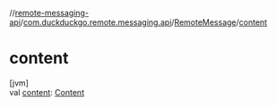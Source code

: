 //[remote-messaging-api](../../../index.md)/[com.duckduckgo.remote.messaging.api](../index.md)/[RemoteMessage](index.md)/[content](content.md)

# content

[jvm]\
val [content](content.md): [Content](../-content/index.md)
